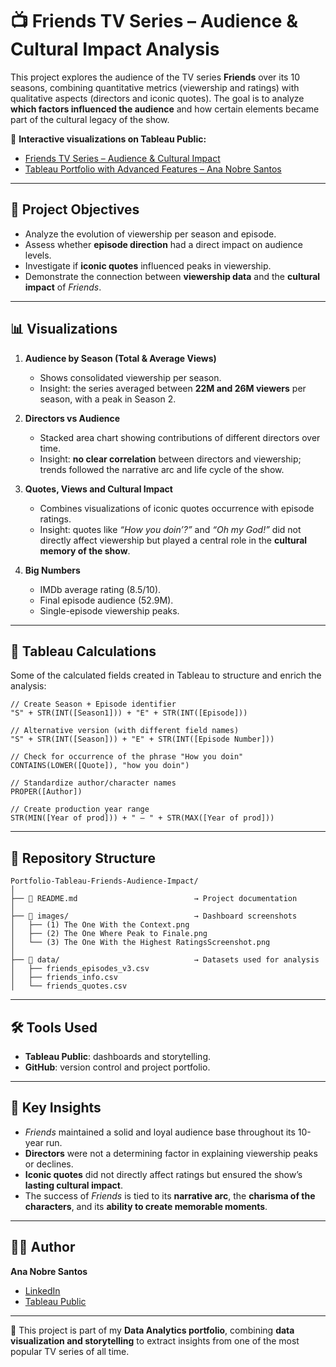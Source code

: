 # 📺 Friends TV Series – Audience & Cultural Impact Analysis  

This project explores the audience of the TV series **Friends** over its 10 seasons, combining quantitative metrics (viewership and ratings) with qualitative aspects (directors and iconic quotes). The goal is to analyze **which factors influenced the audience** and how certain elements became part of the cultural legacy of the show.  

🔗 **Interactive visualizations on Tableau Public:**  
- [Friends TV Series – Audience & Cultural Impact](https://public.tableau.com/app/profile/ana.nobre/vizzes)  
- [Tableau Portfolio with Advanced Features – Ana Nobre Santos](https://public.tableau.com/app/profile/ana.nobre/viz/FriendsTVSeriesProjectDashboardandAnalytics/TheOneWherePeaktoFinale2)  


---

## 🎯 Project Objectives  
- Analyze the evolution of viewership per season and episode.  
- Assess whether **episode direction** had a direct impact on audience levels.  
- Investigate if **iconic quotes** influenced peaks in viewership.  
- Demonstrate the connection between **viewership data** and the **cultural impact** of *Friends*.  

---

## 📊 Visualizations  

1. **Audience by Season (Total & Average Views)**  
   - Shows consolidated viewership per season.  
   - Insight: the series averaged between **22M and 26M viewers** per season, with a peak in Season 2.  

2. **Directors vs Audience**  
   - Stacked area chart showing contributions of different directors over time.  
   - Insight: **no clear correlation** between directors and viewership; trends followed the narrative arc and life cycle of the show.  

3. **Quotes, Views and Cultural Impact**  
   - Combines visualizations of iconic quotes occurrence with episode ratings.  
   - Insight: quotes like *“How you doin’?”* and *“Oh my God!”* did not directly affect viewership but played a central role in the **cultural memory of the show**.  

4. **Big Numbers**  
   - IMDb average rating (8.5/10).  
   - Final episode audience (52.9M).  
   - Single-episode viewership peaks.  

---

## 🧮 Tableau Calculations  

Some of the calculated fields created in Tableau to structure and enrich the analysis:  

```tableau
// Create Season + Episode identifier
"S" + STR(INT([Season1])) + "E" + STR(INT([Episode]))

// Alternative version (with different field names)
"S" + STR(INT([Season])) + "E" + STR(INT([Episode Number]))

// Check for occurrence of the phrase "How you doin"
CONTAINS(LOWER([Quote]), "how you doin")

// Standardize author/character names
PROPER([Author])

// Create production year range
STR(MIN([Year of prod])) + " – " + STR(MAX([Year of prod]))
```

---

## 📂 Repository Structure  

```
Portfolio-Tableau-Friends-Audience-Impact/
│
├── 📄 README.md                          → Project documentation
│
├── 📂 images/                            → Dashboard screenshots
│   ├── (1) The One With the Context.png
│   ├── (2) The One Where Peak to Finale.png
│   └── (3) The One With the Highest RatingsScreenshot.png
│
├── 📂 data/                              → Datasets used for analysis
│   ├── friends_episodes_v3.csv
│   ├── friends_info.csv
│   └── friends_quotes.csv
```

---

## 🛠️ Tools Used  
- **Tableau Public**: dashboards and storytelling.  
- **GitHub**: version control and project portfolio.  

---

## 📌 Key Insights  
- *Friends* maintained a solid and loyal audience base throughout its 10-year run.  
- **Directors** were not a determining factor in explaining viewership peaks or declines.  
- **Iconic quotes** did not directly affect ratings but ensured the show’s **lasting cultural impact**.  
- The success of *Friends* is tied to its **narrative arc**, the **charisma of the characters**, and its **ability to create memorable moments**.  

---

## 👩‍💻 Author  
**Ana Nobre Santos**  
- [LinkedIn](https://www.linkedin.com/in/ana-nobre-santos)  
- [Tableau Public](https://public.tableau.com/app/profile/ana.nobre/vizzes)  

---

📂 This project is part of my **Data Analytics portfolio**, combining **data visualization and storytelling** to extract insights from one of the most popular TV series of all time.  
